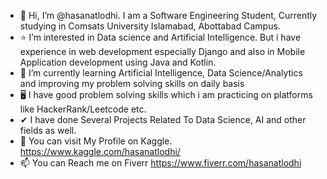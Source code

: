 - 👋 Hi, I’m @hasanatlodhi. I am a Software Engineering Student, Currently studying in Comsats University Islamabad, Abottabad Campus.
- ⭐ I’m interested in Data science and Artificial Intelligence. But i have experience in web development especially Django and also in Mobile Application development using Java and Kotlin.
- 🌱 I’m currently learning Artificial Intelligence, Data Science/Analytics and improving my problem solving skills on daily basis
-  🖥   I have good problem solving skills which i am practicing on platforms like HackerRank/Leetcode etc.
-  ✔   I have done Several Projects Related To Data Science, AI and other fields as well.
-  👀  You can visit My Profile on Kaggle. https://www.kaggle.com/hasanatlodhi/ 
- 📫 You can Reach me on Fiverr https://www.fiverr.com/hasanatlodhi

